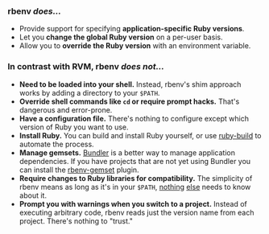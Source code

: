 ### rbenv _does…_

* Provide support for specifying **application-specific Ruby versions**.
* Let you **change the global Ruby version** on a per-user basis.
* Allow you to **override the Ruby version** with an environment
  variable.

### In contrast with RVM, rbenv _does not…_

* **Need to be loaded into your shell.** Instead, rbenv's shim approach works by adding a directory to your `$PATH`.
* **Override shell commands like `cd` or require prompt hacks.** That's dangerous and error-prone.
* **Have a configuration file.** There's nothing to configure except which version of Ruby you want to use.
* **Install Ruby.** You can build and install Ruby yourself, or use [ruby-build](https://github.com/sstephenson/ruby-build) to automate the process.
* **Manage gemsets.** [Bundler](http://gembundler.com/) is a better way to manage application dependencies. If you have projects that are not yet using Bundler you can install the [rbenv-gemset](https://github.com/jf/rbenv-gemset) plugin.
* **Require changes to Ruby libraries for compatibility.** The simplicity of rbenv means as long as it's in your `$PATH`, [nothing](https://rvm.io/integration/bundler/) [else](https://rvm.io/integration/capistrano/) needs to know about it.
* **Prompt you with warnings when you switch to a project.** Instead of executing arbitrary code, rbenv reads just the version name from each project. There's nothing to "trust."
